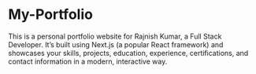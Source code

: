 # My-Portfolio
This is a personal portfolio website for Rajnish Kumar, a Full Stack Developer. It’s built using Next.js (a popular React framework) and showcases your skills, projects, education, experience, certifications, and contact information in a modern, interactive way.
